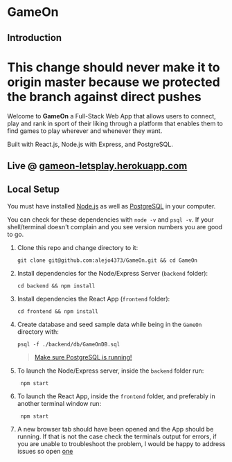 # GameOn

## Introduction

# This change should never make it to origin master because we protected the branch against direct pushes

Welcome to **GameOn** a Full-Stack Web App that allows users to connect, play and rank in sport of their liking through a platform that enables them to find games to play wherever and whenever they want.

Built with React.js, Node.js with Express, and PostgreSQL.

## Live @ [gameon-letsplay.herokuapp.com](https://gameon-letsplay.herokuapp.com/)

## Local Setup

You must have installed [Node.js](https://nodejs.org) as well as [PostgreSQL](https://www.postgresql.org/) in your computer.

You can check for these dependencies with `node -v` and `psql -v`. If your shell/terminal doesn't complain and you see version numbers you are good to go.

  1. Clone this repo and change directory to it: 

         git clone git@github.com:alejo4373/GameOn.git && cd GameOn 

  2. Install dependencies for the Node/Express Server (`backend` folder):

         cd backend && npm install

  3. Install dependencies the React App (`frontend` folder):

         cd frontend && npm install

  4. Create database and seed sample data while being in the `GameOn` directory with:

         psql -f ./backend/db/GameOnDB.sql
        > [Make sure PostgreSQL is running!](https://www.google.com/search?q=make+sure+postgres+is+running&oq=make+sure+postf&aqs=chrome.1.69i57j0l5.5280j1j7&client=ubuntu&sourceid=chrome&ie=UTF-8)

  5. To launch the Node/Express server, inside the `backend` folder run: 

          npm start

  6. To launch the React App, inside the `frontend` folder, and preferably in another terminal window run: 

          npm start

  7. A new browser tab should have been opened and the App should be running. If that is not the case check the terminals output for errors, if you are unable to troubleshoot the problem, I would be happy to address issues so open [one](/issues)
